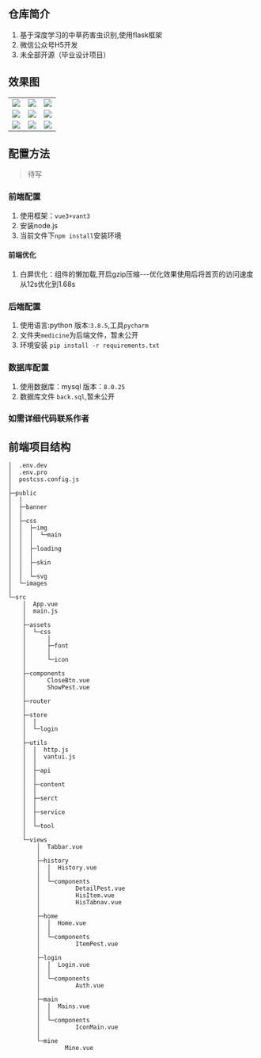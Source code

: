 <!--
 * @Author: Harry
 * @Date: 2021-12-26 15:16:49
 * @LastEditors: harry
 * @Github: https://github.com/rr210
 * @LastEditTime: 2022-05-30 20:41:32
 * @FilePath: \vant-u\README.md
-->
## 仓库简介

1. 基于深度学习的中草药害虫识别,使用flask框架
2. 微信公众号H5开发
3. 未全部开源（毕业设计项目）

## 效果图

<table>
<tr>
<td>
<img src="https://cloud.mr90.top/file/imagecloud/hexo/bs/2cbb28d24c1986b40f37f3c8ec958b9.jpg" />
</td>
<td>
<img src="https://cloud.mr90.top/file/imagecloud/hexo/bs/5453c207b987b200b49094778a731d8.jpg" />
</td>
<td>
<img src="https://cloud.mr90.top/file/imagecloud/hexo/bs/56ecc02ee539bf110d5e42d4c7359c3.png" />
</td>
</tr>
<tr>
<td>
<img src="https://cloud.mr90.top/file/imagecloud/hexo/bs/58495a9a000c9e3e87d1af06d717512.png" />
</td>
<td>
<img src="https://cloud.mr90.top/file/imagecloud/hexo/bs/64a4aee2db1e1a0f2cc44f105acdf2e.jpg" />
</td>
<td>
<img src="https://cloud.mr90.top/file/imagecloud/hexo/bs/67c2b2600a02bc3ab9ea6968b3df8dd.jpg" />
</td>
</tr>
<tr>
<td>
<img src="https://cloud.mr90.top/file/imagecloud/hexo/bs/80a6d29403da91fb553ef97bd81846e.jpg" />
</td>
<td>
<img src="https://cloud.mr90.top/file/imagecloud/hexo/bs/8414664f15c5e146517dd293c16c85c.jpg" />
</td>
<td>
<img src="https://cloud.mr90.top/file/imagecloud/hexo/bs/b8204e82cf210098623edbd03fd752d.jpg" />
</td>
</tr>
</table>

## 配置方法

>待写
### 前端配置

1. 使用框架：`vue3+vant3`
2. 安装node.js
3. 当前文件下`npm install`安装环境
#### 前端优化
1. 白屏优化：组件的懒加载,开启gzip压缩---优化效果使用后将首页的访问速度从12s优化到1.68s
### 后端配置

1. 使用语言:python 版本:`3.8.5`,工具`pycharm`
2. 文件夹`medicine`为后端文件，暂未公开
3. 环境安装 `pip install -r requirements.txt`

### 数据库配置

1. 使用数据库：mysql 版本：`8.0.25`
2. 数据库文件 `back.sql`,暂未公开

### 如需详细代码联系作者
## 前端项目结构

```
│  .env.dev
│  .env.pro
│  postcss.config.js
│  
├─public
│  │  
│  ├─banner
│  │      
│  ├─css
│  │  ├─img
│  │  │  └─main
│  │  │          
│  │  ├─loading
│  │  │      
│  │  ├─skin
│  │  │      
│  │  └─svg
│  └─images
│          
└─src
    │  App.vue
    │  main.js
    │  
    ├─assets
    │  └─css
    │      │  
    │      ├─font
    │      │      
    │      └─icon
    │              
    ├─components
    │      CloseBtn.vue
    │      ShowPest.vue
    │      
    ├─router
    │      
    ├─store
    │  │  
    │  └─login
    │          
    ├─utils
    │  │  http.js
    │  │  vantui.js
    │  │  
    │  ├─api
    │  │      
    │  ├─content
    │  │      
    │  ├─serct
    │  │      
    │  ├─service
    │  │      
    │  └─tool
    │          
    └─views
        │  Tabbar.vue
        │  
        ├─history
        │  │  History.vue
        │  │  
        │  └─components
        │          DetailPest.vue
        │          HisItem.vue
        │          HisTabnav.vue
        │          
        ├─home
        │  │  Home.vue
        │  │  
        │  └─components
        │          ItemPest.vue
        │          
        ├─login
        │  │  Login.vue
        │  │  
        │  └─components
        │          Auth.vue
        │          
        ├─main
        │  │  Mains.vue
        │  │  
        │  └─components
        │          IconMain.vue
        │          
        └─mine
                Mine.vue
```